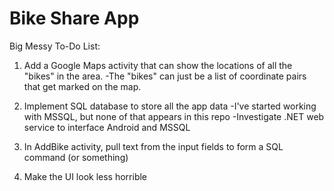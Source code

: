 # Bike Share App

Big Messy To-Do List:

1) Add a Google Maps activity that can show the locations of all the "bikes" in the area.
-The "bikes" can just be a list of coordinate pairs that get marked on the map.

2) Implement SQL database to store all the app data
-I've started working with MSSQL, but none of that appears in this repo
-Investigate .NET web service to interface Android and MSSQL

3) In AddBike activity, pull text from the input fields to form a SQL command (or something)

4) Make the UI look less horrible


